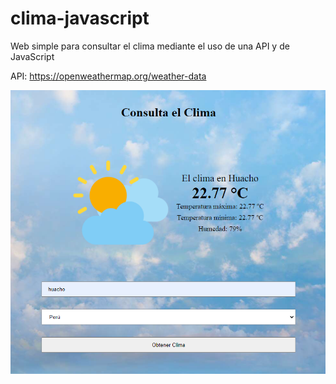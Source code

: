 # clima-javascript
Web simple para consultar el clima mediante el uso de una API y de JavaScript

API: https://openweathermap.org/weather-data

![Image text](https://github.com/AlexanderValverde/clima-javascript/blob/master/Screenshot_4.png)
